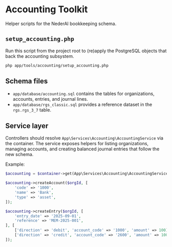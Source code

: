 # Accounting Toolkit

Helper scripts for the NederAI bookkeeping schema.

## `setup_accounting.php`

Run this script from the project root to (re)apply the PostgreSQL objects that back the accounting subsystem.

```
php app/tools/accounting/setup_accounting.php
```

## Schema files

- `app/database/accounting.sql` contains the tables for organizations, accounts, entries, and journal lines.
- `app/database/rgs_classic.sql` provides a reference dataset in the `rgs.rgs_3_7` table.

## Service layer

Controllers should resolve `App\Services\Accounting\AccountingService` via the container. The service exposes helpers for listing organizations, managing accounts, and creating balanced journal entries that follow the new schema.

Example:

```php
$accounting = $container->get(App\Services\Accounting\AccountingService::class);

$accounting->createAccount($orgId, [
    'code' => '1000',
    'name' => 'Bank',
    'type' => 'asset',
]);

$accounting->createEntry($orgId, [
    'entry_date' => '2025-09-01',
    'reference' => 'MEM-2025-001',
], [
    ['direction' => 'debit', 'account_code' => '1000', 'amount' => 100],
    ['direction' => 'credit', 'account_code' => '2600', 'amount' => 100],
]);
```
